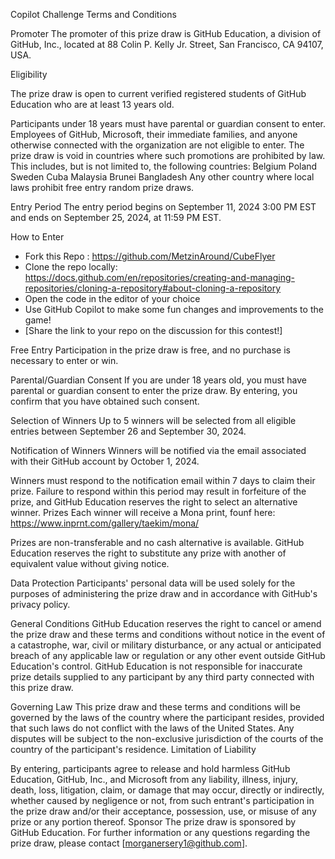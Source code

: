 Copilot Challenge Terms and Conditions

Promoter The promoter of this prize draw is GitHub Education, a division of GitHub, Inc., located at 88 Colin P. Kelly Jr. Street, San Francisco, CA 94107, USA.

Eligibility

The prize draw is open to current verified registered students of GitHub Education who are at least 13 years old.

Participants under 18 years must have parental or guardian consent to enter.
Employees of GitHub, Microsoft, their immediate families, and anyone otherwise connected with the organization are not eligible to enter.
The prize draw is void in countries where such promotions are prohibited by law. This includes, but is not limited to, the following countries:
Belgium
Poland
Sweden
Cuba
Malaysia
Brunei
Bangladesh
Any other country where local laws prohibit free entry random prize draws.

Entry Period
The entry period begins on September 11, 2024 3:00 PM EST and ends on September 25, 2024, at 11:59 PM EST.

How to Enter
- Fork this Repo : https://github.com/MetzinAround/CubeFlyer
- Clone the repo locally: https://docs.github.com/en/repositories/creating-and-managing-repositories/cloning-a-repository#about-cloning-a-repository
- Open the code in the editor of your choice
- Use GitHub Copilot to make some fun changes and improvements to the game!
- [Share the link to your repo on the discussion for this contest!]

Free Entry
Participation in the prize draw is free, and no purchase is necessary to enter or win.

Parental/Guardian Consent
If you are under 18 years old, you must have parental or guardian consent to enter the prize draw. By entering, you confirm that you have obtained such consent.

Selection of Winners
Up to 5 winners will be selected from all eligible entries between September 26 and September 30, 2024.

Notification of Winners
Winners will be notified via the email associated with their GitHub account by October 1, 2024.

Winners must respond to the notification email within 7 days to claim their prize. Failure to respond within this period may result in forfeiture of the prize, and GitHub Education reserves the right to select an alternative winner.
Prizes
Each winner will receive a Mona print, founf here: https://www.inprnt.com/gallery/taekim/mona/

Prizes are non-transferable and no cash alternative is available.
GitHub Education reserves the right to substitute any prize with another of equivalent value without giving notice.

Data Protection
Participants' personal data will be used solely for the purposes of administering the prize draw and in accordance with GitHub's privacy policy.

General Conditions
GitHub Education reserves the right to cancel or amend the prize draw and these terms and conditions without notice in the event of a catastrophe, war, civil or military disturbance, or any actual or anticipated breach of any applicable law or regulation or any other event outside GitHub Education's control.
GitHub Education is not responsible for inaccurate prize details supplied to any participant by any third party connected with this prize draw.

Governing Law
This prize draw and these terms and conditions will be governed by the laws of the country where the participant resides, provided that such laws do not conflict with the laws of the United States. Any disputes will be subject to the non-exclusive jurisdiction of the courts of the country of the participant's residence.
Limitation of Liability

By entering, participants agree to release and hold harmless GitHub Education, GitHub, Inc., and Microsoft from any liability, illness, injury, death, loss, litigation, claim, or damage that may occur, directly or indirectly, whether caused by negligence or not, from such entrant's participation in the prize draw and/or their acceptance, possession, use, or misuse of any prize or any portion thereof.
Sponsor
The prize draw is sponsored by GitHub Education.
For further information or any questions regarding the prize draw, please contact [morganersery1@github.com].
